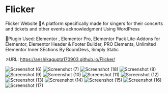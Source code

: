 # Flicker
Flicker Website
🎯A platform specifically made for singers for their concerts and tickets and other events acknowledgment Using WordPress

🚀Plugin Used:
Elementor ,
Elementor Pro,
Elementor Pack Lite-Addons for Elementor,
Elementor Header & Footer Builder,
PRO Elements,
Unlimited Elementor Inner SEctions By BoomDevs,
Simply Static 

↗️URL: https://anshikagupta170903.github.io/Flicker/

![Screenshot (6)](https://github.com/anshikagupta170903/Flicker/assets/112505363/3a95c829-bfa6-4760-9a7f-daa40c75c714)
![Screenshot (7)](https://github.com/anshikagupta170903/Flicker/assets/112505363/f40a4a75-6192-41e0-a07c-f4e5d411eb38)
![Screenshot (18)](https://github.com/anshikagupta170903/Flicker/assets/112505363/ee72de7e-3e24-4e82-baea-978dc04b8a65)
![Screenshot (8)](https://github.com/anshikagupta170903/Flicker/assets/112505363/1e76d035-b774-48aa-83da-88f3d649966a)
![Screenshot (9)](https://github.com/anshikagupta170903/Flicker/assets/112505363/5900ac62-9b8a-48e0-9ad6-b1e842452fe6)
![Screenshot (10)](https://github.com/anshikagupta170903/Flicker/assets/112505363/166c211e-6dbd-4eb5-b6b0-72631ef6961e)
![Screenshot (11)](https://github.com/anshikagupta170903/Flicker/assets/112505363/9785d74c-4e29-4503-a8f0-3098793930d2)
![Screenshot (12)](https://github.com/anshikagupta170903/Flicker/assets/112505363/6d3414ca-b90f-40fa-a467-87e61fa66a25)
![Screenshot (13)](https://github.com/anshikagupta170903/Flicker/assets/112505363/b262f146-617c-4b2c-8c5a-c01868889d2c)
![Screenshot (14)](https://github.com/anshikagupta170903/Flicker/assets/112505363/8bb0adb4-de14-4090-b3f2-2171251f5d28)
![Screenshot (15)](https://github.com/anshikagupta170903/Flicker/assets/112505363/f7c0dc4b-71bb-4007-91bf-8cb90c0ab3e0)
![Screenshot (16)](https://github.com/anshikagupta170903/Flicker/assets/112505363/99c0e0a7-5b93-4211-a065-fe8d6f6a007b)
![Screenshot (17)](https://github.com/anshikagupta170903/Flicker/assets/112505363/c130e965-82d4-4619-8d06-f8b6636b28b7)

